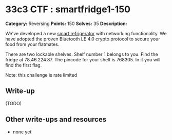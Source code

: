 # 33c3 CTF : smartfridge1-150

**Category:** Reversing
**Points:** 150
**Solves:** 35
**Description:**

We've developed a new [smart refrigerator](smartfridge) with networking functionality. We have adopted the proven Bluetooth LE 4.0 crypto protocol to secure your food from your flatmates.

There are two lockable shelves. Shelf number 1 belongs to you. Find the fridge at 78.46.224.87. The pincode for your shelf is 768305. In it you will find the first flag.

Note: this challenge is rate limited

## Write-up

(TODO)

## Other write-ups and resources

* none yet
